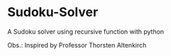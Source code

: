 # Sudoku-Solver
A Sudoku solver using recursive function with python

Obs.: Inspired by Professor Thorsten Altenkirch
